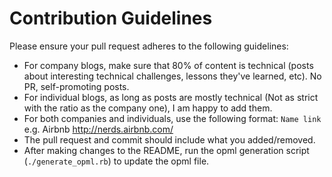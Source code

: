 # Contribution Guidelines

Please ensure your pull request adheres to the following guidelines:

- For company blogs, make sure that 80% of content is technical (posts about interesting technical challenges, lessons they've learned, etc). No PR, self-promoting posts. 
- For individual blogs, as long as posts are mostly technical (Not as strict with the ratio as the company one), I am happy to add them.
- For both companies and individuals, use the following format: `Name link` e.g. Airbnb http://nerds.airbnb.com/
- The pull request and commit should include what you added/removed.
- After making changes to the README, run the opml generation script (`./generate_opml.rb`) to update the opml file.

